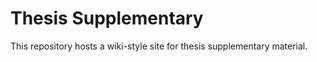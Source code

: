 
# Thesis Supplementary

This repository hosts a wiki-style site for thesis supplementary material.
